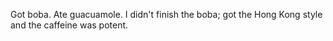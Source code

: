 Got boba. Ate guacuamole. I didn't finish the boba; got the Hong Kong style and the caffeine was potent.
